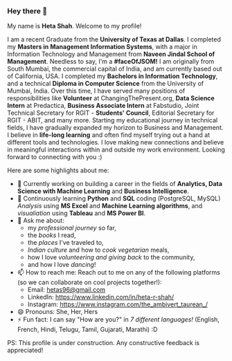 ### Hey there 👋

<!--
**hetaShah27/hetaShah27** is a ✨ _special_ ✨ repository because its `README.md` (this file) appears on your GitHub profile. -->

My name is **Heta Shah**. Welcome to my profile! 

I am a recent Graduate from the **University of Texas at Dallas**. I completed my **Masters in Management Information Systems**, with a major in Information Technology and Management from **Naveen Jindal School of Management**. Needless to say, I'm a **#faceOfJSOM!** I am originally from South Mumbai, the commercial capital of India, and am currently based out of California, USA. I completed my **Bachelors in Information Technology**, and a technical **Diploma in Computer Science** from the University of Mumbai, India. Over this time, I have served many positions of responsibilities like **Volunteer** at ChangingThePresent.org, **Data Science Intern** at Predactica, **Business Associate Intern** at Fabstudio, Joint Technical Secretary for RGIT - **Students' Council**, Editorial Secretary for RGIT - ABIT, and many more. Starting my educational journey in technical fields, I have gradually expanded my horizon to Business and Management. I believe in **life-long learning** and often find myself trying out a hand at different tools and technologies. I love making new connections and believe in meaningful interactions within and outside my work environment. Looking forward to connecting with you :)


Here are some highlights about me:

- 🔭 Currently working on building a career in the fields of **Analytics, Data Science with Machine Learning** and **Business Intelligence**.
- 🌱 Continuously learning **Python** and **SQL** coding (PostgreSQL, MySQL) _Analysis_ using **MS Excel** and **Machine Learning algorithms**, and _visualiation_ using **Tableau** and **MS Power BI**.
- 💬 Ask me about: 
  + my *professional journey* so far,
  + the *books* I read, 
  + the *places* I've traveled to, 
  + *Indian culture* and how to *cook vegetarian* meals, 
  + how I love *volunteering and giving back* to the community,
  + and how I love *dancing*!
- 📫 How to reach me: Reach out to me on any of the following platforms (so we can collaborate on cool projects together!):
  + Email: hetas96@gmail.com
  + LinkedIn: https://www.linkedin.com/in/heta-r-shah/
  + Instagram: https://www.instagram.com/the_ambivert_taurean_/
- 😄 Pronouns: She, Her, Hers
- ⚡ Fun fact: I can say "How are you?" in _7 different languages!_ (English, French, Hindi, Telugu, Tamil, Gujarati, Marathi) :D


PS: This profile is under construction. Any constructive feedback is appreciated!
